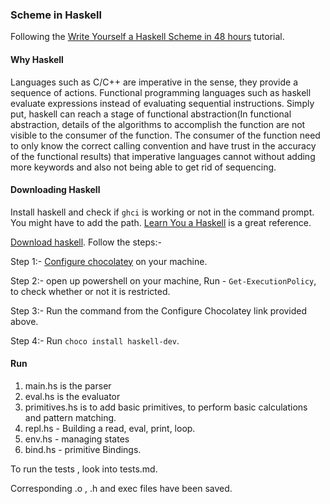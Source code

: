 ### Scheme in Haskell

Following the [Write Yourself a Haskell Scheme in 48 hours](https://en.wikibooks.org/wiki/Write_Yourself_a_Scheme_in_48_Hours) tutorial.

#### Why Haskell 

Languages such as C/C++ are imperative in the sense, they provide a sequence of actions. Functional programming languages such as haskell evaluate expressions instead of evaluating sequential instructions. Simply put, haskell can reach a stage of functional abstraction(In functional abstraction, details of the algorithms to accomplish the function are not visible to the consumer of the function. The consumer of the function need to only know the correct calling convention and have trust in the accuracy of the functional results) that imperative languages cannot without adding more keywords and also not being able to get rid of sequencing.

#### Downloading Haskell

Install haskell and check if `ghci` is working or not in the command prompt. You might have to add the path. [Learn You a Haskell](http://learnyouahaskell.com/chapters) is a great reference.

[Download haskell](https://www.haskell.org/platform/windows.html). Follow the steps:-

Step 1:- [Configure chocolatey](https://chocolatey.org/install) on your machine.

Step 2:- open up powershell on your machine, Run - `Get-ExecutionPolicy`, to check whether or not it is restricted.

Step 3:- Run the command from the Configure Chocolatey link provided above.

Step 4:- Run ` choco install haskell-dev `.

#### Run

1. main.hs is the parser
2. eval.hs is the evaluator
3. primitives.hs is to add basic primitives, to perform basic calculations and pattern matching.
4. repl.hs - Building a read, eval, print, loop.
5. env.hs - managing states
6. bind.hs - primitive Bindings.

To run the tests , look into tests.md.

Corresponding .o , .h  and exec files have been saved.

